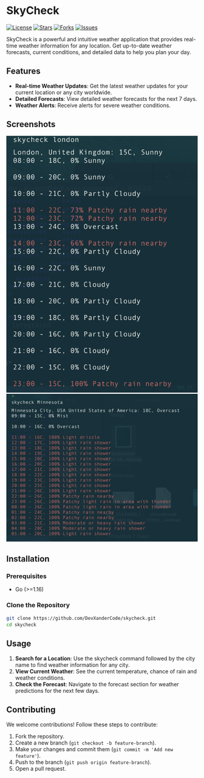 # SkyCheck

[![License](https://img.shields.io/github/license/DevXanderCode/skycheck)](LICENSE)
[![Stars](https://img.shields.io/github/stars/DevXanderCode/skycheck)](https://github.com/DevXanderCode/skycheck/stargazers)
[![Forks](https://img.shields.io/github/forks/DevXanderCode/skycheck)](https://github.com/DevXanderCode/skycheck/network/members)
[![Issues](https://img.shields.io/github/issues/DevXanderCode/skycheck)](https://github.com/DevXanderCode/skycheck/issues)

SkyCheck is a powerful and intuitive weather application that provides real-time weather information for any location. Get up-to-date weather forecasts, current conditions, and detailed data to help you plan your day.

## Features

- **Real-time Weather Updates**: Get the latest weather updates for your current location or any city worldwide.
- **Detailed Forecasts**: View detailed weather forecasts for the next 7 days.
- **Weather Alerts**: Receive alerts for severe weather conditions.

## Screenshots

![Screenshot 1](images/screenshot1.png)
![Screenshot 2](images/screenshot2.png)

## Installation

### Prerequisites

- Go (>=1.16)

### Clone the Repository

```bash
git clone https://github.com/DevXanderCode/skycheck.git
cd skycheck

```

## Usage

1. **Search for a Location**: Use the skycheck command followed by the city name to find weather information for any city.
2. **View Current Weather**: See the current temperature, chance of rain and weather conditions.
3. **Check the Forecast**: Navigate to the forecast section for weather predictions for the next few days.

## Contributing

We welcome contributions! Follow these steps to contribute:

1. Fork the repository.
2. Create a new branch (`git checkout -b feature-branch`).
3. Make your changes and commit them (`git commit -m 'Add new feature'`).
4. Push to the branch (`git push origin feature-branch`).
5. Open a pull request.

<!-- For detailed information, refer to our [Contributing Guide](CONTRIBUTING.md). -->

